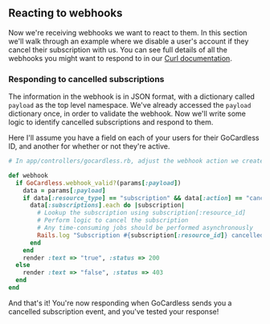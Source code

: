 ## Reacting to webhooks

Now we're receiving webhooks we want to react to them. In this section we'll walk through an example where we disable a user's account if they cancel their subscription with us. You can see full details of all the webhooks you might want to respond to in our [Curl documentation](/curl/#webhooks).

### Responding to cancelled subscriptions

The information in the webhook is in JSON format, with a dictionary called `payload` as the top level namespace. We've already accessed the `payload` dictionary once, in order to validate the webhook. Now we'll write some logic to identify cancelled subscriptions and respond to them.

Here I'll assume you have a field on each of your users for their GoCardless ID, and another for whether or not they're active.

```ruby
# In app/controllers/gocardless.rb, adjust the webhook action we created

def webhook
  if GoCardless.webhook_valid?(params[:payload])
    data = params[:payload]
    if data[:resource_type] == "subscription" && data[:action] == "cancelled"
      data[:subscriptions].each do |subscription|
        # Lookup the subscription using subscription[:resource_id]
        # Perform logic to cancel the subscription
        # Any time-consuming jobs should be performed asynchronously
        Rails.log "Subscription #{subscription[:resource_id]} cancelled!"
      end
    end
    render :text => "true", :status => 200
  else
    render :text => "false", :status => 403
  end
end
```

And that's it! You're now responding when GoCardless sends you a cancelled subscription event, and you've tested your response!

